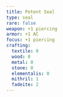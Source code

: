 ```yaml
---
title: Potent Seal
type: seal
rare: false
weapon: +1 piercing
armor: +1 AC
focus: +1 piercing
crafting:
  textile: 0
  wood: 0
  metal: 0
  stone: 0
  elementalis: 0
  mithril: 1
  fadeite: 2
---
```

